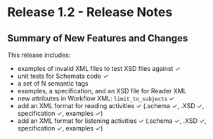 # Release 1.2 - Release Notes

## Summary of New Features and Changes

This release includes:

- examples of invalid XML files to test XSD files against ✓
- unit tests for Schemata code ✓
- a set of N semantic tags
- examples, a specification, and an XSD file for Reader XML
- new attributes in Workflow XML: `limit_to_subjects` ✓
- add an XML format for reading activities ✓ (.schema ✓, .XSD ✓, specification ✓, examples ✓)
- add an XML format for listening activities ✓ (.schema ✓, .XSD ✓, specification ✓, examples ✓)